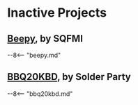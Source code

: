 # Inactive Projects

## [Beepy](#beepy-by-sqfmi), by SQFMI

--8<-- "beepy.md"

## [BBQ20KBD](#bbq20kbd-by-solder-party), by Solder Party

--8<-- "bbq20kbd.md"
